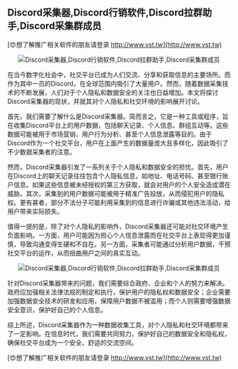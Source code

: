 ## **Discord采集器,Discord行销软件,Discord拉群助手,Discord采集群成员**

[😍想了解推广相关软件的朋友请登录 http://www.vst.tw](http://www.vst.tw)

 <center><img src="https://vst.tw/MP4/tuiguang/png/8.png" alt="Discord采集器,Discord行销软件,Discord拉群助手,Discord采集群成员"></center>

在当今数字化社会中，社交平台已成为人们交流、分享和获取信息的主要场所。而作为其中一员的Discord，在全球范围内吸引了大量用户。然而，随着数据采集技术的不断发展，人们对于个人隐私和数据安全的关注也日益增加。本文将探讨Discord采集器的现状，并就其对个人隐私和社交环境的影响展开讨论。

首先，我们需要了解什么是Discord采集器。简而言之，它是一种工具或程序，旨在收集Discord平台上的用户数据，包括聊天记录、个人信息、群组互动等。这些数据可能被用于市场营销、用户行为分析、甚至个人信息泄露等目的。由于Discord作为一个社交平台，用户在上面产生的数据量庞大且多样化，因此吸引了不少数据采集者的注意。

然而，Discord采集器引发了一系列关于个人隐私和数据安全的担忧。首先，用户在Discord上的聊天记录往往包含个人隐私信息，如地址、电话号码、甚至银行账户信息。如果这些信息被未经授权的第三方获取，就会对用户的个人安全造成潜在威胁。其次，采集到的用户数据可能被用于精准广告投放，从而侵犯用户的隐私权。更有甚者，部分不法分子可能利用采集到的信息进行诈骗或其他违法活动，给用户带来实际损失。

值得一提的是，除了对个人隐私的影响外，Discord采集器还可能对社交环境产生负面影响。一方面，用户可能因为担心个人信息泄露而在社交平台上表现得更加谨慎，导致沟通变得生硬和不自在。另一方面，采集者可能通过分析用户数据，干预社交平台的运作，从而扭曲用户之间的真实互动。

 <center><img src="https://vst.tw/MP4/tuiguang/png/3.png" alt="Discord采集器,Discord行销软件,Discord拉群助手,Discord采集群成员"></center>

针对Discord采集器带来的问题，我们需要综合政府、企业和个人的努力来解决。政府应加强相关法律法规的制定和执行，保护用户的隐私权和数据安全；企业需要加强数据安全技术的研发和应用，保障用户数据不被滥用；而个人则需要增强数据安全意识，保护好自己的个人信息。

综上所述，Discord采集器作为一种数据收集工具，对个人隐私和社交环境都带来了一定影响。在信息时代，我们需要共同努力，保护好自己的数据安全和隐私权，确保社交平台成为一个安全、舒适的交流空间。

[😍想了解推广相关软件的朋友请登录 http://www.vst.tw](http://www.vst.tw)



